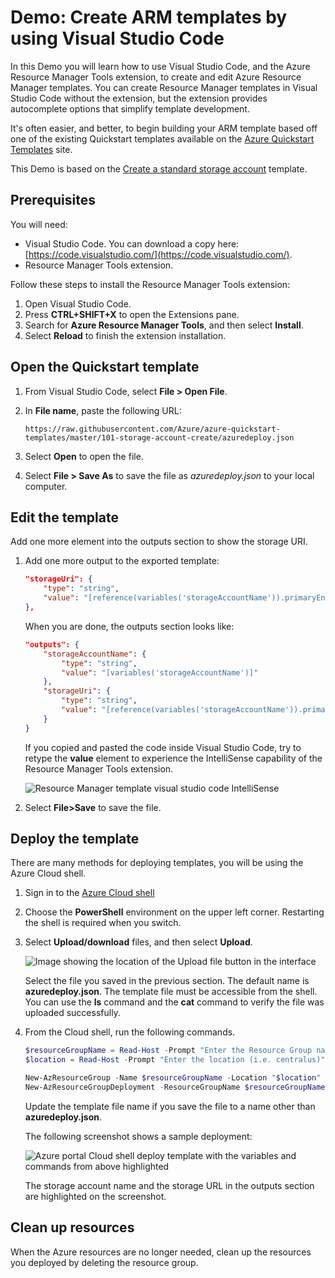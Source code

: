 # Demo: Create ARM templates by using Visual Studio Code

In this Demo you will learn how to use Visual Studio Code, and the Azure Resource Manager Tools extension, to create and edit Azure Resource Manager templates. You can create Resource Manager templates in Visual Studio Code without the extension, but the extension provides autocomplete options that simplify template development.

It's often easier, and better, to begin building your ARM template based off one of the existing Quickstart templates available on the [Azure Quickstart Templates](https://azure.microsoft.com/resources/templates/) site.

This Demo is based on the [Create a standard storage account](https://azure.microsoft.com/resources/templates/101-storage-account-create/) template.

## Prerequisites

You will need:

* Visual Studio Code. You can download a copy here: [https://code.visualstudio.com/](https://code.visualstudio.com/).
* Resource Manager Tools extension.

Follow these steps to install the Resource Manager Tools extension:

1. Open Visual Studio Code.
2. Press **CTRL+SHIFT+X** to open the Extensions pane.
3. Search for **Azure Resource Manager Tools**, and then select **Install**.
4. Select **Reload** to finish the extension installation.

## Open the Quickstart template

1. From Visual Studio Code, select **File > Open File**.

2. In **File name**, paste the following URL:

    ```
    https://raw.githubusercontent.com/Azure/azure-quickstart-templates/master/101-storage-account-create/azuredeploy.json
    ```

3. Select **Open** to open the file.

4. Select **File > Save As** to save the file as *azuredeploy.json* to your local computer.

## Edit the template

Add one more element into the outputs section to show the storage URI.

1. Add one more output to the exported template:

    ```json
    "storageUri": {
        "type": "string",
        "value": "[reference(variables('storageAccountName')).primaryEndpoints.blob]"
    },
    ```

    When you are done, the outputs section looks like:

    ```json
    "outputs": {
        "storageAccountName": {
            "type": "string",
            "value": "[variables('storageAccountName')]"
        },
        "storageUri": {
            "type": "string",
            "value": "[reference(variables('storageAccountName')).primaryEndpoints.blob]"
        }
    }
    ```

    If you copied and pasted the code inside Visual Studio Code, try to retype the **value** element to experience the IntelliSense capability of the Resource Manager Tools extension.

    ![Resource Manager template visual studio code IntelliSense](../../Linked_Image_Files/resource-manager-templates-visual-studio-code-intellisense.png)

2. Select **File>Save** to save the file.


## Deploy the template

There are many methods for deploying templates, you will be using the Azure Cloud shell. 

1. Sign in to the [Azure Cloud shell](https://shell.azure.com/)

2. Choose the **PowerShell** environment on the upper left corner. Restarting the shell is required when you switch. 

3. Select **Upload/download** files, and then select **Upload**.

    ![Image showing the location of the Upload file button in the interface](../../Linked_Image_Files/azure-portal-cloud-shell-upload-file-powershell.png)

    Select the file you saved in the previous section. The default name is **azuredeploy.json**. The template file must be accessible from the shell. You can use the **ls** command and the **cat** command to verify the file was uploaded successfully.
    
4. From the Cloud shell, run the following commands. 

    ```powershell
    $resourceGroupName = Read-Host -Prompt "Enter the Resource Group name"
    $location = Read-Host -Prompt "Enter the location (i.e. centralus)"

    New-AzResourceGroup -Name $resourceGroupName -Location "$location"
    New-AzResourceGroupDeployment -ResourceGroupName $resourceGroupName -TemplateFile "$HOME/azuredeploy.json"
    ```

    Update the template file name if you save the file to a name other than **azuredeploy.json**.

    The following screenshot shows a sample deployment:

    ![Azure portal Cloud shell deploy template with the variables and commands from above highlighted](../../Linked_Image_Files/azure-portal-cloud-shell-deploy-template-powershell.png)

    The storage account name and the storage URL in the outputs section are highlighted on the screenshot. 

## Clean up resources

When the Azure resources are no longer needed, clean up the resources you deployed by deleting the resource group.

